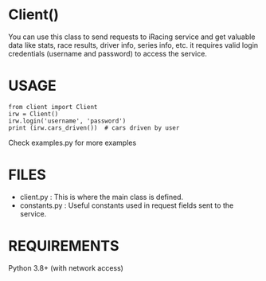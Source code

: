Client()
==========

You can use this class to send requests to iRacing service and get valuable data like stats, race results, driver info, series info, etc. it requires valid login credentials (username and password) to access the service.

USAGE
=====

    from client import Client
    irw = Client()
    irw.login('username', 'password')
    print (irw.cars_driven())  # cars driven by user

Check examples.py for more examples

FILES
=====

- client.py : This is where the main class is defined.
- constants.py : Useful constants used in request fields sent to the service.

REQUIREMENTS
============

Python 3.8+ (with network access)
